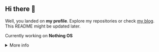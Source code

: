 ## Hi there 👋

Well, you landed on **my profile**. Explore my repositories or check [my blog](https://rindoffblog.blogspot.com/?m=1). This README might be updated later.

Currently working on **Nothing OS**
<details>
  <summary>More info</summary>

  Basically Nothing OS is gonna be a cool os that I made from scratch.
</details>

